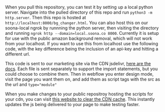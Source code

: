 When you pull this repository, you can test it by setting up a local python server. Navigate into the pulled directory of this repo and run `python3 -m http.server`. Then this repo is hosted at `http://localhost:8000/bg_changer.html`. You can also host this on our soona-local ngrok by runnning the python server, then visiting the directory and running `ngrok http --domain=local.soona.co 8000`. Currently it is setup for use with the public amazon background removal, which will not work from your localhost. If you want to use this from localhost use the following code, with the key difference being the inclusion of an api-key and hitting a different url.

This code is sent to our marketing site via the CDN jsdelivr, [here are the docs](https://www.jsdelivr.com/?docs=gh). Each file is sent separately to support the import statements, but you could choose to combine them. Then in webflow you enter design mode, visit the page you want them on, and add them as script tags with the src as the url and `type="module"`

When you make changes to your public repositroy hosting the scripts for your cdn, you can visit [this website to clear the CDN cache](https://www.jsdelivr.com/tools/purge). This instantly updates the js being delivered to your page to make testing faster.
